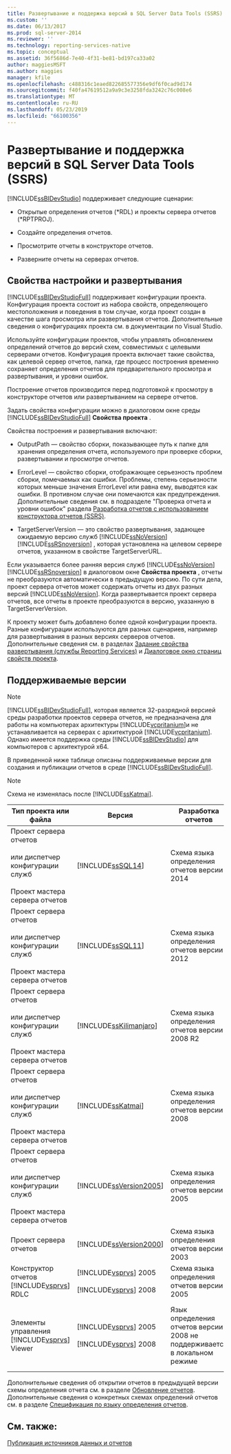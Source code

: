 ```yaml
---
title: Развертывание и поддержка версий в SQL Server Data Tools (SSRS) | Документация Майкрософт
ms.custom: ''
ms.date: 06/13/2017
ms.prod: sql-server-2014
ms.reviewer: ''
ms.technology: reporting-services-native
ms.topic: conceptual
ms.assetid: 36f5686d-7e40-4f31-be81-bd197ca33a02
author: maggiesMSFT
ms.author: maggies
manager: kfile
ms.openlocfilehash: c488316c1eaed822685577356e9df6f0cad9d174
ms.sourcegitcommit: f40fa47619512a9a9c3e3258fda3242c76c008e6
ms.translationtype: MT
ms.contentlocale: ru-RU
ms.lasthandoff: 05/23/2019
ms.locfileid: "66100356"
---
```

# <a name="deployment-and-version-support-in-sql-server-data-tools-ssrs"></a>Развертывание и поддержка версий в SQL Server Data Tools (SSRS)
  [!INCLUDE[ssBIDevStudio](../../includes/ssbidevstudio-md.md)] поддерживает следующие сценарии:  
  
-   Открытые определения отчетов (*RDL) и проекты сервера отчетов (\*RPTPROJ).  
  
-   Создайте определения отчетов.  
  
-   Просмотрите отчеты в конструкторе отчетов.  
  
-   Разверните отчеты на серверах отчетов.  
  
##  <a name="bkmk_ConfigurationandDeploymentProperties"></a> Свойства настройки и развертывания  
 [!INCLUDE[ssBIDevStudioFull](../../includes/ssbidevstudiofull-md.md)] поддерживает конфигурации проекта. Конфигурация проекта состоит из набора свойств, определяющего местоположения и поведения в том случае, когда проект создан в качестве шага просмотра или развертывания отчетов. Дополнительные сведения о конфигурациях проекта см. в документации по Visual Studio.  
  
 Используйте конфигурации проектов, чтобы управлять обновлением определений отчетов до версий схем, совместимых с целевыми серверами отчетов. Конфигурация проекта включает такие свойства, как целевой сервер отчетов, папка, где процесс построения временно сохраняет определения отчетов для предварительного просмотра и развертывания, и уровни ошибок.  
  
 Построение отчетов производится перед подготовкой к просмотру в конструкторе отчетов или развертыванием на сервере отчетов.  
  
 Задать свойства конфигурации можно в диалоговом окне среды [!INCLUDE[ssBIDevStudioFull](../../includes/ssbidevstudiofull-md.md)] **Свойства проекта** .  
  
 Свойства построения и развертывания включают:  
  
-   OutputPath — свойство сборки, показывающее путь к папке для хранения определения отчета, используемого при проверке сборки, развертывании и просмотре отчетов.  
  
-   ErrorLevel — свойство сборки, отображающее серьезность проблем сборки, помечаемых как ошибки. Проблемы, степень серьезности которых меньше значения ErrorLevel или равна ему, выводятся как ошибки. В противном случае они помечаются как предупреждения. Дополнительные сведения см. в подразделе "Проверка отчета и уровни ошибок" раздела [Разработка отчетов с использованием конструктора отчетов (SSRS)](design-reporting-services-paginated-reports-with-report-designer-ssrs.md).  
  
-   TargetServerVersion — это свойство развертывания, задающее ожидаемую версию служб [!INCLUDE[ssNoVersion](../../includes/ssnoversion-md.md)] [!INCLUDE[ssRSnoversion](../../includes/ssrsnoversion-md.md)] , которая установлена на целевом сервере отчетов, указанном в свойстве TargetServerURL.  
  
 Если указывается более ранняя версия служб [!INCLUDE[ssNoVersion](../../includes/ssnoversion-md.md)] [!INCLUDE[ssRSnoversion](../../includes/ssrsnoversion-md.md)] в диалоговом окне **Свойства проекта** , отчеты не преобразуются автоматически в предыдущую версию. По сути дела, проект сервера отчетов может содержать отчеты из двух разных версий [!INCLUDE[ssNoVersion](../../includes/ssnoversion-md.md)]. Когда развертывается проект сервера отчетов, все отчеты в проекте преобразуются в версию, указанную в TargetServerVersion.  
  
 К проекту может быть добавлено более одной конфигурации проекта. Разные конфигурации используются для разных сценариев, например для развертывания в разных версиях серверов отчетов. Дополнительные сведения см. в разделах [Задание свойства развертывания (службы Reporting Services)](set-deployment-properties-reporting-services.md) и [Диалоговое окно страниц свойств проекта](project-property-pages-dialog-box.md).  
  
##  <a name="bkmk_SupportedVersions"></a> Поддерживаемые версии  
  
> [!NOTE]  
>  [!INCLUDE[ssBIDevStudioFull](../../includes/ssbidevstudiofull-md.md)], которая является 32-разрядной версией среды разработки проектов сервера отчетов, не предназначена для работы на компьютерах архитектуры [!INCLUDE[vcpritanium](../../includes/vcpritanium-md.md)]и не устанавливается на серверах с архитектурой [!INCLUDE[vcpritanium](../../includes/vcpritanium-md.md)]. Однако имеется поддержка среды [!INCLUDE[ssBIDevStudio](../../includes/ssbidevstudio-md.md)] для компьютеров с архитектурой x64.  
  
 В приведенной ниже таблице описаны поддерживаемые версии для создания и публикации отчетов в среде [!INCLUDE[ssBIDevStudioFull](../../includes/ssbidevstudiofull-md.md)].  
  
> [!NOTE]  
>  Схема не изменялась после [!INCLUDE[ssKatmai](../../includes/sskatmai-md.md)].  
  
|Тип проекта или файла|Версия|Разработка отчетов|Публикация отчетов|Примечания|  
|--------------------------|-------------|--------------------|---------------------|-----------|  
|Проект сервера отчетов<br /><br /> или диспетчер конфигурации служб<br /><br /> Проект мастера сервера отчетов|[!INCLUDE[ssSQL14](../../includes/sssql14-md.md)]|Схема языка определения отчетов версии 2014|[!INCLUDE[ssSQL14](../../includes/sssql14-md.md)] [!INCLUDE[ssRSnoversion](../../includes/ssrsnoversion-md.md)]||  
|Проект сервера отчетов<br /><br /> или диспетчер конфигурации служб<br /><br /> Проект мастера сервера отчетов|[!INCLUDE[ssSQL11](../../includes/sssql11-md.md)]|Схема языка определения отчетов версии 2012|[!INCLUDE[ssSQL11](../../includes/sssql11-md.md)] [!INCLUDE[ssRSnoversion](../../includes/ssrsnoversion-md.md)]||  
|Проект сервера отчетов<br /><br /> или диспетчер конфигурации служб<br /><br /> Проект мастера сервера отчетов|[!INCLUDE[ssKilimanjaro](../../includes/sskilimanjaro-md.md)]|Схема языка определения отчетов версии 2008 R2|[!INCLUDE[ssKilimanjaro](../../includes/sskilimanjaro-md.md)] [!INCLUDE[ssRSnoversion](../../includes/ssrsnoversion-md.md)]||  
|Проект сервера отчетов<br /><br /> или диспетчер конфигурации служб<br /><br /> Проект мастера сервера отчетов|[!INCLUDE[ssKatmai](../../includes/sskatmai-md.md)]|Схема языка определения отчетов версии 2008|[!INCLUDE[ssKatmai](../../includes/sskatmai-md.md)] [!INCLUDE[ssRSnoversion](../../includes/ssrsnoversion-md.md)] Только сервер отчетов служб|Производит локальное обновление схем языка определения отчетов с версий 2003 и 2005 до версии 2008.|  
|Проект сервера отчетов<br /><br /> или диспетчер конфигурации служб<br /><br /> Проект мастера сервера отчетов|[!INCLUDE[ssVersion2005](../../includes/ssversion2005-md.md)]|Схема языка определения отчетов версии 2005|[!INCLUDE[ssVersion2005](../../includes/ssversion2005-md.md)] или [!INCLUDE[ssKatmai](../../includes/sskatmai-md.md)] [!INCLUDE[ssRSnoversion](../../includes/ssrsnoversion-md.md)] сервера отчетов||  
|Проект сервера отчетов|[!INCLUDE[ssVersion2000](../../includes/ssversion2000-md.md)]|Схема языка определения отчетов версии 2003|Не поддерживается||  
|Конструктор отчетов [!INCLUDE[vsprvs](../../includes/vsprvs-md.md)] RDLC|[!INCLUDE[vsprvs](../../includes/vsprvs-md.md)] 2005<br /><br /> [!INCLUDE[vsprvs](../../includes/vsprvs-md.md)] 2008|Схема языка определения отчетов версии 2005|Не поддерживается|Схема языка определения отчетов версии 2008 не поддерживается.|  
|Элементы управления [!INCLUDE[vsprvs](../../includes/vsprvs-md.md)] Viewer|[!INCLUDE[vsprvs](../../includes/vsprvs-md.md)] 2005<br /><br /> [!INCLUDE[vsprvs](../../includes/vsprvs-md.md)] 2008|Язык определения отчетов версии 2008 не поддерживается в локальном режиме|Н/Д|Можно просматривать отчеты языка определения отчетов версии 2008 на сервере отчетов служб [!INCLUDE[ssKatmai](../../includes/sskatmai-md.md)] [!INCLUDE[ssRSnoversion](../../includes/ssrsnoversion-md.md)] в режиме сервера.|  
  
 Дополнительные сведения об открытии отчетов в предыдущей версии схемы определения отчета см. в разделе [Обновление отчетов](../install-windows/upgrade-reports.md). Дополнительные сведения о конкретных схемах определений отчетов см. в разделе [Спецификация по языку определения отчетов](https://go.microsoft.com/fwlink/?linkid=116865).  
  
## <a name="see-also"></a>См. также:  
 [Публикация источников данных и отчетов](../reports/publishing-data-sources-and-reports.md)  
  
  
